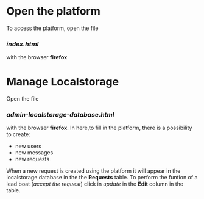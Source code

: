 # Open the platform

To access the platform, open the file 
###  *index.html*
with the browser **firefox**

# Manage Localstorage

Open the file 
###  *admin-localstorage-database.html*
with the browser **firefox**.
In here,to fill in the platform, there is a possibility to create:
 - new users
 - new messages
 - new requests


When a new request is created using the platform it will appear in the localstorage database in the the **Requests** table.
To perform the funtion of a lead boat (*accept the request*) click in *update* in the **Edit** column in the table.
